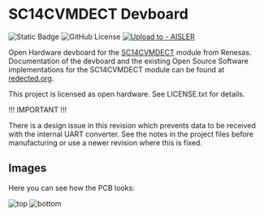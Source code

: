 # SC14CVMDECT Devboard

![Static Badge](https://img.shields.io/badge/-Open_Hardware-white?logo=opensourcehardware&logoColor=blue)
![GitHub License](https://img.shields.io/github/license/funkeleinhorn/sc14cvmdect-devboard)
[![Upload to - AISLER](https://img.shields.io/badge/Upload_to_-AISLER-ff8000)](https://aisler.net/p/new?url=https://raw.githubusercontent.com/funkeleinhorn/sc14cvmdect-devboard/refs/heads/master/sc14cvmdect-devboard.kicad_pcb&ref=github)

Open Hardware devboard for the [SC14CVMDECT](https://www.renesas.com/en/products/wireless-connectivity/dect/sc14cvmdect-cordless-voice-module) module from Renesas.
Documentation of the devboard and the existing Open Source Software implementations for the SC14CVMDECT module can be found at [redected.org](https://redected.org).

This project is licensed as open hardware. See LICENSE.txt for details.

!!! IMPORTANT !!!

There is a design issue in this revision which prevents data to be received with the internal UART converter.
See the notes in the project files before manufacturing or use a newer revision where this is fixed.

## Images

Here you can see how the PCB looks:

![top](https://funkeleinhorn.github.io/sc14cvmdect-devboard/top.png)
![bottom](https://funkeleinhorn.github.io/sc14cvmdect-devboard/bottom.png)
